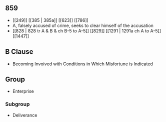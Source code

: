 ## 859
- [[249]] [[385 | 385a]] [[623]] [[786]] 
- A, falsely accused of crime, seeks to clear himself of the accusation
- [[828 | 828 tr A &amp; B &amp; ch B-5 to A-5]] [[829]] [[1291 | 1291a ch A to A-5]] [[1447]] 

## B Clause
- Becoming Invoived with Conditions in Which Misfortune is Indicated

## Group
- Enterprise

### Subgroup
- Deliverance

